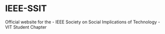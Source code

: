 # IEEE-SSIT
Official website for the - IEEE Society on Social Implications of Technology - VIT Student Chapter
